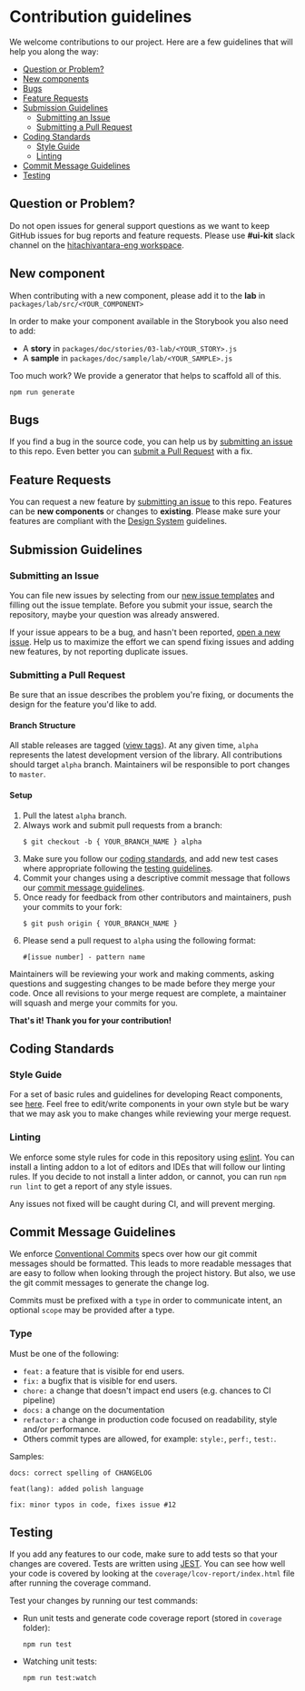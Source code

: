 # Contribution guidelines

We welcome contributions to our project. Here are a few guidelines that will help you along the way:

  - [Question or Problem?](#question-or-problem)
  - [New components](#new-components)
  - [Bugs](#bugs)
  - [Feature Requests](#feature-requests)
  - [Submission Guidelines](#submission-guidelines)
    - [Submitting an Issue](#submitting-an-issue)
    - [Submitting a Pull Request](#submitting-a-pull-request)
  - [Coding Standards](#coding-standards)
    - [Style Guide](#style-guide)
    - [Linting](#linting)
  - [Commit Message Guidelines](#commit-message-guidelines)
  - [Testing](#testing)
  
## Question or Problem?
Do not open issues for general support questions as we want to keep GitHub issues for bug reports and feature requests. 
Please use **#ui-kit** slack channel on the [hitachivantara-eng workspace](https://hitachivantara-eng.slack.com/messages/CFY74GK6G).

## New component
When contributing with a new component, please add it to the **lab** in `packages/lab/src/<YOUR_COMPONENT>`

In order to make your component available in the Storybook you also need to add:
- A **story** in `packages/doc/stories/03-lab/<YOUR_STORY>.js`
- A **sample** in `packages/doc/sample/lab/<YOUR_SAMPLE>.js`

Too much work? We provide a generator that helps to scaffold all of this.

```
npm run generate
```

## Bugs
If you find a bug in the source code, you can help us by [submitting an issue]((#submitting-an-issue)) to this repo. 
Even better you can [submit a Pull Request](#submitting-a-pull-request) with a fix.

## Feature Requests

You can request a new feature by [submitting an issue]((#submitting-an-issue)) to this repo.
Features can be **new components** or changes to **existing**.
Please make sure your features are compliant with the [Design System](https://hitachivantara.sharepoint.com/sites/DesignSystem/SitePages/Home.aspx) guidelines.

## Submission Guidelines

### Submitting an Issue
You can file new issues by selecting from our [new issue templates](https://github.com/pentaho/hv-uikit-react/issues/new/choose) and filling out the issue template. 
Before you submit your issue, search the repository, maybe your question was already answered.

If your issue appears to be a bug, and hasn't been reported, [open a new issue]((https://github.com/pentaho/hv-uikit-react/issues)). 
Help us to maximize the effort we can spend fixing issues and adding new features, by not reporting duplicate issues.

### Submitting a Pull Request
Be sure that an issue describes the problem you're fixing, or documents the design for the feature you'd like to add.

#### Branch Structure
All stable releases are tagged ([view tags](https://github.com/pentaho/hv-uikit-react/tags)). At any given time, `alpha` represents the latest development version of the library.
All contributions should target `alpha` branch. Maintainers wil be responsible to port changes to `master`.

#### Setup
1. Pull the latest `alpha` branch.  
2. Always work and submit pull requests from a branch:
   ```
   $ git checkout -b { YOUR_BRANCH_NAME } alpha
   ```
3. Make sure you follow our [coding standards](#coding-standards), and add new test cases where appropriate following the [testing guidelines](#testing).
4. Commit your changes using a descriptive commit message that follows our [commit message guidelines](#commit-message-guidelines). 
5. Once ready for feedback from other contributors and maintainers, push your commits to your fork:
   ```
   $ git push origin { YOUR_BRANCH_NAME }
   ```
6. Please send a pull request to `alpha` using the following format:
   ```
   #[issue number] - pattern name
   ```

Maintainers will be reviewing your work and making comments, asking questions and suggesting changes to be made before they merge your code.
Once all revisions to your merge request are complete, a maintainer will squash and merge your commits for you.

**That's it! Thank you for your contribution!**

## Coding Standards

### Style Guide

For a set of basic rules and guidelines for developing React components, see [here](https://github.com/airbnb/javascript/tree/master/react#basic-rules).
Feel free to edit/write components in your own style but be wary that we may ask you to make changes while reviewing your merge request.

### Linting

We enforce some style rules for code in this repository using [eslint](http://eslint.org/). You can install a linting addon to a lot of editors and IDEs that will follow our linting rules.
If you decide to not install a linter addon, or cannot, you can run `npm run lint` to get a report of any style issues. 

Any issues not fixed will be caught during CI, and will prevent merging.

## Commit Message Guidelines

We enforce [Conventional Commits](https://www.conventionalcommits.org/en/v1.0.0-beta.3/) specs over how our git commit messages should be formatted. This leads to more readable messages that are easy to follow when looking through the project history. But also, we use the git commit messages to generate the change log.

Commits must be prefixed with a `type` in order to communicate intent, an optional `scope` may be provided after a type.

### Type
Must be one of the following:

- `feat:` a feature that is visible for end users.
- `fix:` a bugfix that is visible for end users.
- `chore:` a change that doesn't impact end users (e.g. chances to CI pipeline)
- `docs:` a change on the documentation
- `refactor:` a change in production code focused on readability, style and/or performance.
- Others commit types are allowed, for example: `style:`, `perf:`, `test:`.

Samples:
```
docs: correct spelling of CHANGELOG
```
```
feat(lang): added polish language
```
```
fix: minor typos in code, fixes issue #12
```



## Testing

If you add any features to our code, make sure to add tests so that your changes are covered. Tests are written using [JEST](https://github.com/facebook/jest). You can see how well your code is covered by looking at the `coverage/lcov-report/index.html` file after running the coverage command.

Test your changes by running our test commands:

- Run unit tests and generate code coverage report (stored in `coverage` folder):

  ```
  npm run test
  ```

- Watching unit tests:

  ```
  npm run test:watch
  ```